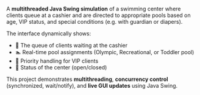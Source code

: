 A **multithreaded Java Swing simulation** of a swimming center where clients queue at a cashier and are directed to appropriate pools based on age, VIP status, and special conditions (e.g. with guardian or diapers).

The interface dynamically shows:

- 🧾 The queue of clients waiting at the cashier  
- 🏊 Real-time pool assignments (Olympic, Recreational, or Toddler pool)  
- 🥇 Priority handling for VIP clients  
- 🚦 Status of the center (open/closed)  

This project demonstrates **multithreading**, **concurrency control** (synchronized, wait/notify), and **live GUI updates** using Java Swing.

